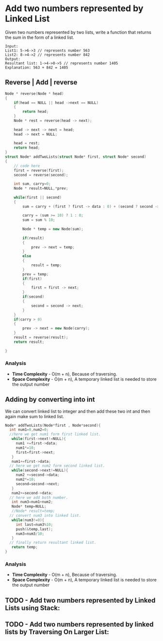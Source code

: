 # Add two numbers represented by Linked List

Given two numbers represented by two lists, write a function that returns the sum in the form of a linked list.

```
Input: 
List1: 5->6->3 // represents number 563 
List2: 8->4->2 // represents number 842 
Output: 
Resultant list: 1->4->0->5 // represents number 1405 
Explanation: 563 + 842 = 1405
```

## Reverse | Add | reverse

```cpp
Node * reverse(Node * head)
{
    if(head == NULL || head ->next == NULL)
    {
        return head;
    }
    Node * rest = reverse(head -> next);
    
    head -> next -> next = head;
    head -> next = NULL;
    
    head = rest;
    return head;
}
struct Node* addTwoLists(struct Node* first, struct Node* second)
{
    // code here
    first = reverse(first);
    second = reverse(second);
    
    int sum, carry=0;
    Node * result=NULL,*prev;
    
    while(first || second)
    {
        sum = carry + (first ? first -> data : 0) + (second ? second -> data : 0);
        
        carry = (sum >= 10) ? 1 : 0;
        sum = sum % 10;
        
        Node * temp = new Node(sum);
        
        if(result)
        {
            prev -> next = temp;
        }
        else
        {
            result = temp;
        }
        prev = temp;
        if(first)
        {
            first = first -> next;
        }
        if(second)
        {
            second = second -> next;
        }
    }
    if(carry > 0)
    {
        prev -> next = new Node(carry);
    }
    result = reverse(result);
    return result;
    
}
```

### Analysis
- **Time Complexity** - O(m + n), Because of traversing.
- **Space Complexity** - O(m + n), A temporary linked list is needed to store the output number

## Adding by converting into int

We can convert linked list to integer and then add these two int and then again make sum to linked list.

```cpp
Node* addTwoLists(Node*first , Node*second){
  int num1=0,num2=0;
  //here we get num1 form first linked list.
   while(first->next!=NULL){
     num1 +=first->data;
     num1*=10;
     first=first->next;
   }
   num1+=first->data;
  // here we get num2 form second linked list.
   while(second->next!=NULL){
     num2 +=second->data;
     num2*=10;
     second=second->next;
   }
   num2+=second->data;
  // here we add both number.
   int num3=num1+num2;
   Node* temp=NULL;
   //Node* result=temp;
  // convert num3 into linked list.
   while(num3!=0){
     int last=num3%10;
     push(&temp,last);
     num3=num3/10;
   }
  // finally return resultant linked list.
   return temp;
}
```

### Analysis
- **Time Complexity** - O(m + n), Because of traversing.
- **Space Complexity** - O(m + n), A temporary linked list is needed to store the output number

## TODO - Add two numbers represented by Linked Lists using Stack:

## TODO - Add two numbers represented by linked lists by Traversing On Larger List: